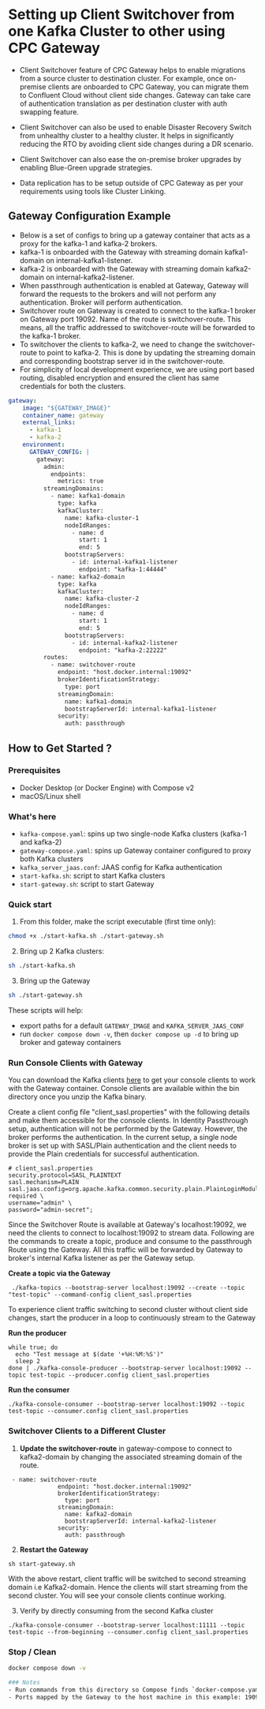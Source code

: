 # Setting up Client Switchover from one Kafka Cluster to other using CPC Gateway

- Client Switchover feature of CPC Gateway helps to enable migrations from a source cluster to destination cluster. For example, once on-premise clients are onboarded to CPC Gateway, you can migrate them to Confluent Cloud without client side changes. Gateway can take care of authentication translation as per destination cluster with auth swapping feature.

- Client Switchover can also be used to enable Disaster Recovery Switch from unhealthy cluster to a healthy cluster. It helps in significantly reducing the RTO by avoiding client side changes during a DR scenario. 

- Client Switchover can also ease the on-premise broker upgrades by enabling Blue-Green upgrade strategies.

- Data replication has to be setup outside of CPC Gateway as per your requirements using tools like Cluster Linking.


## Gateway Configuration Example
- Below is a set of configs to bring up a gateway container that acts as a proxy for the kafka-1 and kafka-2 brokers.  
- kafka-1 is onboarded with the Gateway with streaming domain kafka1-domain on internal-kafka1-listener.
- kafka-2 is onboarded with the Gateway with streaming domain kafka2-domain on internal-kafka2-listener.
- When passthrough authentication is enabled at Gateway, Gateway will forward the requests to the brokers and will not perform any authentication. Broker will perform authentication. 
- Switchover route on Gateway is created to connect to the kafka-1 broker on Gateway port 19092. Name of the route is switchover-route. This means, all the traffic addressed to switchover-route will be forwarded to the kafka-1 broker.
- To switchover the clients to kafka-2, we need to change the switchover-route to point to kafka-2. This is done by updating the streaming domain and corresponding bootstrap server id in the switchover-route.
- For simplicity of local development experience, we are using port based routing, disabled encryption and ensured the client has same credentials for both the clusters. 


```yaml
gateway:
    image: "${GATEWAY_IMAGE}"
    container_name: gateway
    external_links:
      - kafka-1
      - kafka-2
    environment:
      GATEWAY_CONFIG: | 
        gateway:
          admin:
            endpoints:
              metrics: true
          streamingDomains:
            - name: kafka1-domain  
              type: kafka
              kafkaCluster:
                name: kafka-cluster-1 
                nodeIdRanges:
                  - name: d
                    start: 1 
                    end: 5
                bootstrapServers:
                  - id: internal-kafka1-listener  
                    endpoint: "kafka-1:44444" 
            - name: kafka2-domain  
              type: kafka
              kafkaCluster:
                name: kafka-cluster-2 
                nodeIdRanges:
                  - name: d
                    start: 1 
                    end: 5
                bootstrapServers:
                  - id: internal-kafka2-listener  
                    endpoint: "kafka-2:22222" 
          routes:
            - name: switchover-route
              endpoint: "host.docker.internal:19092" 
              brokerIdentificationStrategy:
                type: port 
              streamingDomain:
                name: kafka1-domain
                bootstrapServerId: internal-kafka1-listener 
              security:
                auth: passthrough 
``` 

## How to Get Started ?
### Prerequisites
- Docker Desktop (or Docker Engine) with Compose v2
- macOS/Linux shell

### What's here
- `kafka-compose.yaml`: spins up two single-node Kafka clusters (kafka-1 and kafka-2)
- `gateway-compose.yaml`: spins up Gateway container configured to proxy both Kafka clusters
- `kafka_server_jaas.conf`: JAAS config for Kafka authentication
- `start-kafka.sh`: script to start Kafka clusters
- `start-gateway.sh`: script to start Gateway

### Quick start
1) From this folder, make the script executable (first time only):
```bash
chmod +x ./start-kafka.sh ./start-gateway.sh
```
2) Bring up 2 Kafka clusters:
```bash
sh ./start-kafka.sh
```
3) Bring up the Gateway 
```bash
sh ./start-gateway.sh
```

These scripts will help:
- export paths for a default `GATEWAY_IMAGE` and `KAFKA_SERVER_JAAS_CONF` 
- run `docker compose down -v`, then `docker compose up -d` to bring up broker and gateway containers

### Run Console Clients with Gateway

You can download the Kafka clients [here](https://kafka.apache.org/downloads) to get your console clients to work with the Gateway container. Console clients are available within the bin directory once you unzip the Kafka binary.

Create a client config file "client_sasl.properties" with the following details and make them accessible for the console clients. In Identity Passthrough setup, authentication will not be performed by the Gateway. However, the broker performs the authentication. In the current setup, a single node broker is set up with SASL/Plain authentication and the client needs to provide the Plain credentials for successful authentication.

```
# client_sasl.properties
security.protocol=SASL_PLAINTEXT
sasl.mechanism=PLAIN
sasl.jaas.config=org.apache.kafka.common.security.plain.PlainLoginModule required \
username="admin" \
password="admin-secret";
```

Since the Switchover Route is available at Gateway's localhost:19092, we need the clients to connect to localhost:19092 to stream data. 
Following are the commands to create a topic, produce and consume to the passthrough Route using the Gateway. All this traffic will be forwarded by Gateway to broker's internal Kafka listener as per the Gateway setup.


**Create a topic via the Gateway** 
```
 ./kafka-topics --bootstrap-server localhost:19092 --create --topic "test-topic" --command-config client_sasl.properties
```
To experience client traffic switching to second cluster without client side changes, start the producer in a loop to continuously stream to the Gateway


**Run the producer**
```
while true; do
  echo "Test message at $(date '+%H:%M:%S')"
  sleep 2
done | ./kafka-console-producer --bootstrap-server localhost:19092 --topic test-topic --producer.config client_sasl.properties
```

**Run the consumer** 
``` 
./kafka-console-consumer --bootstrap-server localhost:19092 --topic test-topic --consumer.config client_sasl.properties
```

### Switchover Clients to a Different Cluster

1) **Update the switchover-route** in gateway-compose to connect to kafka2-domain by changing the associated streaming domain of the route.

```
 - name: switchover-route
              endpoint: "host.docker.internal:19092" 
              brokerIdentificationStrategy:
                type: port 
              streamingDomain:
                name: kafka2-domain
                bootstrapServerId: internal-kafka2-listener 
              security:
                auth: passthrough 
```

2) **Restart the Gateway**

```
sh start-gateway.sh
```
With the above restart, client traffic will be switched to second streaming domain i.e Kafka2-domain. Hence the clients will start streaming from the second cluster. You will see your console clients continue working.

3) Verify by directly consuming from the second Kafka cluster

```
./kafka-console-consumer --bootstrap-server localhost:11111 --topic test-topic --from-beginning --consumer.config client_sasl.properties
```

### Stop / Clean
```bash
docker compose down -v

### Notes
- Run commands from this directory so Compose finds `docker-compose.yaml`.
- Ports mapped by the Gateway to the host machine in this example: 19092, 19093, 19094, 9190. These are ports for Gateway Route endpoints.

